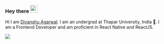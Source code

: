 ### Hey there <img src="https://media.giphy.com/media/hvRJCLFzcasrR4ia7z/giphy.gif" width="25px">

Hi I am [Divanshu Agarwal](https://www.linkedin.com/in/divanshu-agarwal-120bab1a0/). I am an undergrad at Thapar University, India 🏫.
I am a Frontend Developer and am proficient in React Native and ReactJS.


![](https://komarev.com/ghpvc/?username=divanshurox)

<!--
**divanshurox/divanshurox** is a ✨ _special_ ✨ repository because its `README.md` (this file) appears on your GitHub profile.

<a href="https://twitter.com/DivanshuAgarwa7">
  <img align="left" alt="Divanshu Agarwal | Twitter" width="22px" src="https://raw.githubusercontent.com/peterthehan/peterthehan/master/assets/twitter.svg" />
</a>
<a href="https://www.linkedin.com/in/divanshu-agarwal-120bab1a0/">
  <img align="left" alt="Divanshu Agarwal's LinkedIN" width="22px" src="https://raw.githubusercontent.com/peterthehan/peterthehan/master/assets/linkedin.svg" />
</a>

<p align="center"> <img src="https://github-readme-stats.vercel.app/api?username=divanshurox&show_icons=true&theme=gotham" alt="divanshurox" />

**Languages and Tools:**  

<code><img height="20" src="https://raw.githubusercontent.com/github/explore/80688e429a7d4ef2fca1e82350fe8e3517d3494d/topics/javascript/javascript.png"></code>
<code><img height="20" src="https://raw.githubusercontent.com/github/explore/80688e429a7d4ef2fca1e82350fe8e3517d3494d/topics/react/react.png"></code>
<code><img height="20" src="https://raw.githubusercontent.com/github/explore/5c058a388828bb5fde0bcafd4bc867b5bb3f26f3/topics/graphql/graphql.png"></code>
<code><img height="20" src="https://raw.githubusercontent.com/github/explore/80688e429a7d4ef2fca1e82350fe8e3517d3494d/topics/cpp/cpp.png"></code>
<code><img height="20" src="https://raw.githubusercontent.com/github/explore/80688e429a7d4ef2fca1e82350fe8e3517d3494d/topics/git/git.png"></code>

Here are some ideas to get you started:

- 🔭 I’m currently working on something cool :wink:;
- 🌱 I’m currently learning RN-Reanimated, Typescript
- 👯 I’m looking to collaborate on React Native and React JS
- 🤔 I’m looking for help with Competitive Programming
- 💬 Ask me anything about Photography📷 or Web and App Development! 📱
- 📫 How to reach me: divanshuagarwal2001@gmail.com
- ⚡ Fun fact: My joke's loading, probably I didnt start the server.😂
-->
